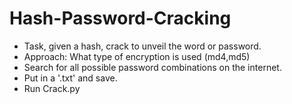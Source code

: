 # Hash-Password-Cracking

* Task, given a hash, crack to unveil the word or password.
* Approach: What type of encryption is used (md4,md5)
* Search for all possible password combinations on the internet.
* Put in a '.txt' and save.
* Run Crack.py
